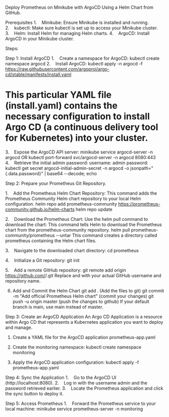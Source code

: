 Deploy Prometheus on Minikube with ArgoCD Using a Helm Chart from GitHub.
 
 Prerequisites
 1.    Minikube: Ensure Minikube is installed and running.
 2.    kubectl: Make sure kubectl is set up to access your Minikube cluster.
 3.    Helm: Install Helm for managing Helm charts.
 4.    ArgoCD: Install ArgoCD in your Minikube cluster.
 
 
 Steps:
 
 Step 1: Install ArgoCD
 1.    Create a namespace for ArgoCD:
 kubectl create namespace argocd
 2.    Install ArgoCD:
 kubectl apply -n argocd -f https://raw.githubusercontent.com/argoproj/argo-cd/stable/manifests/install.yaml
 # This particular YAML file (install.yaml) contains the necessary configuration to install Argo CD (a continuous delivery tool for Kubernetes) into your cluster.
 3.    Expose the ArgoCD API server:
 minikube service argocd-server -n argocd
 OR
 kubectl port-forward svc/argocd-server -n argocd 8080:443
 4.    Retrieve the initial admin password:
 username: admin
 password: kubectl get secret argocd-initial-admin-secret -n argocd -o jsonpath="{.data.password}" | base64 --decode; echo
 
 
 Step 2: Prepare your Prometheus Git Repository.
 
 1.    Add the Prometheus Helm Chart Repository:
 This command adds the Prometheus Community Helm chart repository to your local Helm configuration.
 helm repo add prometheus-community https://prometheus-community.github.io/helm-charts
 helm repo update
 
 2.    Download the Prometheus Chart:
 Use the helm pull command to download the chart:
 This command tells Helm to download the Prometheus chart from the prometheus-community repository.
 helm pull prometheus-community/prometheus --untar
 This command creates a directory called prometheus containing the Helm chart files.
 
 3.    Navigate to the downloaded chart directory:
 cd prometheus
 
 4.    Initialize a Git repository:
 git init
 
 5.    Add a remote GitHub repository:
 git remote add origin https://github.com/<your-username>/<your-repo>.git
 Replace <your-username> and <your-repo> with your actual GitHub username and repository name.
 
 6. Add and Commit the Helm Chart
 git add . (Add the files to git)
 git commit -m "Add official Prometheus Helm chart" (commit your changes)
 git push -u origin master (push the changes to github)
 If your default branch is main, use main instead of master.
 
 
 Step 3: Create an ArgoCD Application
 An Argo CD Application is a resource within Argo CD that represents a Kubernetes application you want to deploy and manage.
 1. Create a YAML file for the ArgoCD application  prometheus-app.yaml
  
 2. Create the monitoring namespace:
 kubectl create namespace monitoring
 
 3. Apply the ArgoCD application configuration:
 kubectl apply -f prometheus-app.yaml
 
 
 Step 4: Sync the Application
 1.    Go to the ArgoCD UI (http://localhost:8080).
 2.    Log in with the username admin and the password retrieved earlier.
 3.    Locate the Prometheus application and click the sync button to deploy it.
 
 Step 5: Access Prometheus
 1.    Forward the Prometheus service to your local machine:
 minikube service prometheus-server -n monitoring
